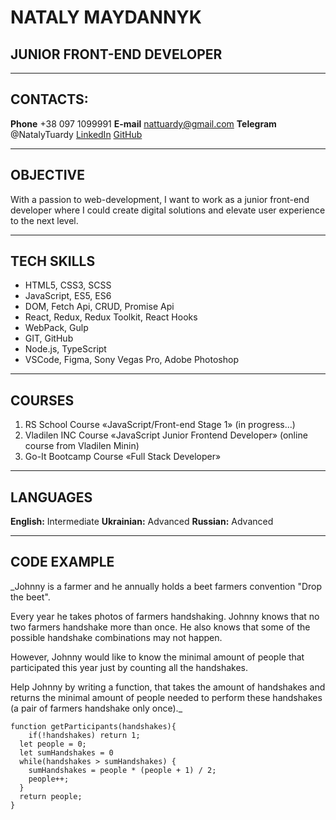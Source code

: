 # NATALY MAYDANNYK 

## JUNIOR FRONT-END DEVELOPER
__________________________________________________________________________________

## CONTACTS:

**Phone** +38 097 1099991
**E-mail** nattuardy@gmail.com
**Telegram** @NatalyTuardy
[LinkedIn](https://linkedin.com/in/nataly-maydannyk-b508a31b5)
[GitHub](https://github.com/NatTuardy)
__________________________________________________________________________________

## OBJECTIVE

With a passion to web-development, I want to work as a junior front-end developer where I could create digital solutions and elevate user experience to the next level.
__________________________________________________________________________________

## TECH SKILLS

* HTML5, CSS3, SCSS
* JavaScript, ES5, ES6
* DOM, Fetch Api, CRUD, Promise Api
* React, Redux, Redux Toolkit, React Hooks
* WebPack, Gulp
* GIT, GitHub
* Node.js, TypeScript
* VSCode, Figma, Sony Vegas Pro, Adobe Photoshop
__________________________________________________________________________________

## COURSES

1. RS School Course «JavaScript/Front-end Stage 1» (in progress...)
2. Vladilen INC Course «JavaScript Junior Frontend Developer» (online course from Vladilen Minin)
3. Go-It Bootcamp Course «Full Stack Developer»
__________________________________________________________________________________

## LANGUAGES

**English:** Intermediate
**Ukrainian:** Advanced
**Russian:** Advanced
__________________________________________________________________________________

## CODE EXAMPLE

_Johnny is a farmer and he annually holds a beet farmers convention "Drop the beet".

Every year he takes photos of farmers handshaking. Johnny knows that no two farmers handshake more than once. He also knows that some of the possible handshake combinations may not happen.

However, Johnny would like to know the minimal amount of people that participated this year just by counting all the handshakes.

Help Johnny by writing a function, that takes the amount of handshakes and returns the minimal amount of people needed to perform these handshakes (a pair of farmers handshake only once)._

```
function getParticipants(handshakes){
    if(!handshakes) return 1;
  let people = 0;
  let sumHandshakes = 0
  while(handshakes > sumHandshakes) {
    sumHandshakes = people * (people + 1) / 2;
    people++;
  }
  return people;
}
```

